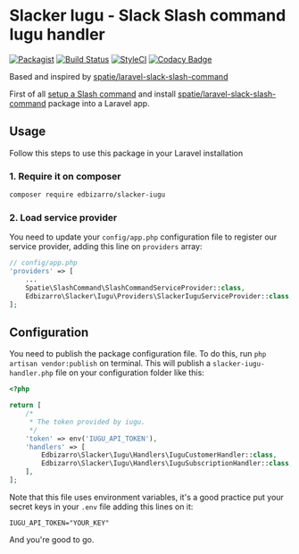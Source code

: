 # Slacker Iugu - Slack Slash command Iugu handler
[![Packagist](https://img.shields.io/packagist/v/edbizarro/slacker-iugu.svg)](https://packagist.org/packages/edbizarro/slacker-iugu) 
[![Build Status](https://travis-ci.org/edbizarro/slacker-iugu.svg?branch=master)](https://travis-ci.org/edbizarro/slacker-iugu)
[![StyleCI](https://styleci.io/repos/71378457/shield?branch=master)](https://styleci.io/repos/71378457)
[![Codacy Badge](https://api.codacy.com/project/badge/Grade/7f1a680b4bd848ef8a3b8bcf90039b2e)](https://www.codacy.com/app/Zendev/slacker-iugu?utm_source=github.com&amp;utm_medium=referral&amp;utm_content=edbizarro/slacker-iugu&amp;utm_campaign=Badge_Grade)

Based and inspired by [spatie/laravel-slack-slash-command](https://github.com/spatie/laravel-slack-slash-command)

First of all [setup a Slash command](https://docs.spatie.be/laravel-slack-slash-command/v1/installation-and-setup) and install [spatie/laravel-slack-slash-command](https://github.com/spatie/laravel-slack-slash-command) package into a Laravel app.

## Usage

Follow this steps to use this package in your Laravel installation

### 1. Require it on composer

```bash
composer require edbizarro/slacker-iugu
```

### 2. Load service provider

You need to update your `config/app.php` configuration file to register our service provider, adding this line on `providers` array:

```php
// config/app.php
'providers' => [
    ...
    Spatie\SlashCommand\SlashCommandServiceProvider::class,
    Edbizarro\Slacker\Iugu\Providers\SlackerIuguServiceProvider::class,
];
```
## Configuration

You need to publish the package configuration file. To do this, run `php artisan vendor:publish` on terminal.
This will publish a `slacker-iugu-handler.php` file on your configuration folder like this:

```php
<?php

return [
    /*
     * The token provided by iugu.
     */
    'token' => env('IUGU_API_TOKEN'),
    'handlers' => [
        Edbizarro\Slacker\Iugu\Handlers\IuguCustomerHandler::class,
        Edbizarro\Slacker\Iugu\Handlers\IuguSubscriptionHandler::class,
    ],
];
```

Note that this file uses environment variables, it's a good practice put your secret keys in your `.env` file adding this lines on it:


```
IUGU_API_TOKEN="YOUR_KEY"
```

And you're good to go.
